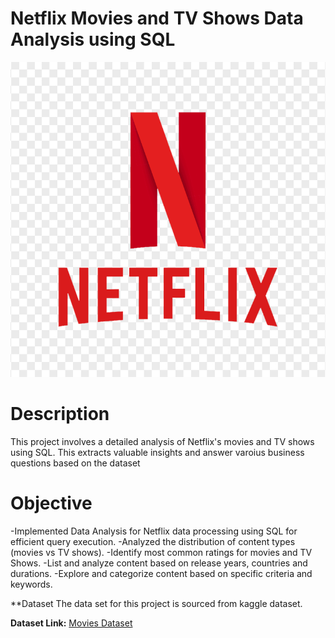 # Netflix Movies and TV Shows Data Analysis using SQL

![](https://github.com/samridhikhanna/Netflix_sql_project/blob/main/netflix-vector-flat-logo-735811696261671nhzlvgcmyf.png)

# Description 

This project involves a detailed analysis of Netflix's movies and TV shows using SQL. This extracts valuable insights and answer varoius business questions based on the dataset

# Objective

-Implemented Data Analysis for Netflix data processing using SQL for efficient query execution.
-Analyzed the distribution of content types (movies vs TV shows).
-Identify most common ratings for movies and TV Shows.
-List and analyze content based on release years, countries and durations.
-Explore and categorize content based on specific criteria and keywords.

**Dataset
The data set for this project is sourced from kaggle dataset.

**Dataset Link:** [Movies Dataset](https://www.kaggle.com/datasets/shivamb/netflix-shows)
